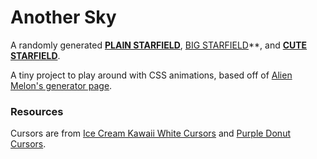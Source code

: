 # Another Sky

A randomly generated **[PLAIN STARFIELD](https://sielmm.github.io/Another_Sky/starfield.html)**, [BIG STARFIELD](https://sielmm.github.io/Another_Sky/sidescroll_starfield.html)**, and **[CUTE STARFIELD](https://sielmm.github.io/Another_Sky/cute_starfield.html)**.

A tiny project to play around with CSS animations, based off of [Alien Melon's generator page](http://generators.alienmelon.com/).

### Resources
Cursors are from [Ice Cream Kawaii White Cursors](http://www.rw-designer.com/cursor-set/ice-cream-kawaii-white) and [Purple Donut Cursors](http://www.rw-designer.com/cursor-set/purple-donut).
